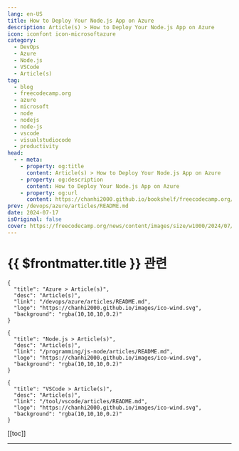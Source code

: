 ```yaml
---
lang: en-US
title: How to Deploy Your Node.js App on Azure
description: Article(s) > How to Deploy Your Node.js App on Azure
icon: iconfont icon-microsoftazure
category: 
  - DevOps
  - Azure
  - Node.js
  - VSCode
  - Article(s)
tag: 
  - blog
  - freecodecamp.org
  - azure
  - microsoft
  - node
  - nodejs
  - node-js
  - vscode
  - visualstudiocode
  - productivity
head:
  - - meta:
    - property: og:title
      content: Article(s) > How to Deploy Your Node.js App on Azure
    - property: og:description
      content: How to Deploy Your Node.js App on Azure
    - property: og:url
      content: https://chanhi2000.github.io/bookshelf/freecodecamp.org/how-to-deploy-node-js-app-on-azure.html
prev: /devops/azure/articles/README.md
date: 2024-07-17
isOriginal: false
cover: https://freecodecamp.org/news/content/images/size/w1000/2024/07/awsP.jpg
---
```


# {{ $frontmatter.title }} 관련

```component VPCard
{
  "title": "Azure > Article(s)",
  "desc": "Article(s)",
  "link": "/devops/azure/articles/README.md",
  "logo": "https://chanhi2000.github.io/images/ico-wind.svg",
  "background": "rgba(10,10,10,0.2)"
}
```

```component VPCard
{
  "title": "Node.js > Article(s)",
  "desc": "Article(s)",
  "link": "/programming/js-node/articles/README.md",
  "logo": "https://chanhi2000.github.io/images/ico-wind.svg",
  "background": "rgba(10,10,10,0.2)"
}
```

```component VPCard
{
  "title": "VSCode > Article(s)",
  "desc": "Article(s)",
  "link": "/tool/vscode/articles/README.md",
  "logo": "https://chanhi2000.github.io/images/ico-wind.svg",
  "background": "rgba(10,10,10,0.2)"
}
```

[[toc]]

---

<SiteInfo
  name="How to Deploy Your Node.js App on Azure"
  desc="The advent of cloud computing marked a turning point in the field of technology. It provides easier access for users across the globe to web and mobile applications and services.  Modern-day computing services also provide a wide range of features which make web apps easier to use and more..."
  url="https://freecodecamp.org/news/how-to-deploy-node-js-app-on-azure/"
  logo="https://cdn.freecodecamp.org/universal/favicons/favicon.ico"
  preview="https://freecodecamp.org/news/content/images/size/w1000/2024/07/awsP.jpg"/>


